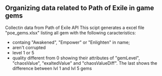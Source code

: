 ## Organizing data related to Path of Exile in game gems

Collectin data from Path of Exile API
This scipt generates a excel file "poe_gems.xlsx" listing all gem with the following caracteristics:
 - containg "Awakened", "Empower" or "Enlighten" in name;
 - aren't corrupted
 - level 1 or 5
 - quality different from 0
showing their attributes of "gemLevel", "chaosValue", "exaltedValue" and "chaosValueDiff". The last shows the difference between lvl 1 and lvl 5 gems
